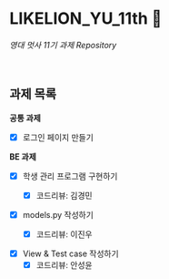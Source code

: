 # LIKELION_YU_11th 🦁
*영대 멋사 11기 과제 Repository*

<br>


## 과제 목록
**공통 과제**
- [x] 로그인 페이지 만들기

**BE 과제**
- [x] 학생 관리 프로그램 구현하기
  - [x] 코드리뷰: 김경민


- [x] models.py 작성하기
  - [x] 코드리뷰: 이진우


- [x] View & Test case 작성하기
  - [x] 코드리뷰: 안성윤
